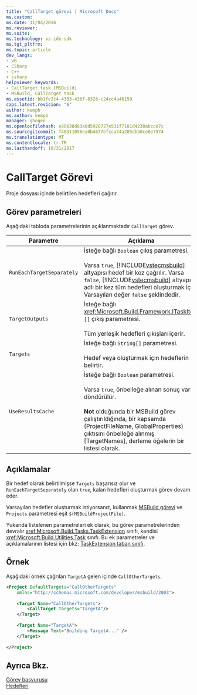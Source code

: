 ```yaml
---
title: "CallTarget görevi | Microsoft Docs"
ms.custom: 
ms.date: 11/04/2016
ms.reviewer: 
ms.suite: 
ms.technology: vs-ide-sdk
ms.tgt_pltfrm: 
ms.topic: article
dev_langs:
- VB
- CSharp
- C++
- jsharp
helpviewer_keywords:
- CallTarget task [MSBuild]
- MSBuild, CallTarget task
ms.assetid: bb1fe2c4-4383-436f-8326-c24cc4a46150
caps.latest.revision: "6"
author: kempb
ms.author: kempb
manager: ghogen
ms.openlocfilehash: e88638d83a0d5920727e531f7101d4230abcce7c
ms.sourcegitcommit: f40311056ea0b4677efcca74a285dbb0ce0e7974
ms.translationtype: MT
ms.contentlocale: tr-TR
ms.lasthandoff: 10/31/2017
---
```

# <a name="calltarget-task"></a>CallTarget Görevi
Proje dosyası içinde belirtilen hedefleri çağırır.  
  
## <a name="task-parameters"></a>Görev parametreleri  
 Aşağıdaki tabloda parametrelerinin açıklanmaktadır `CallTarget` görev.  
  
|Parametre|Açıklama|  
|---------------|-----------------|  
|`RunEachTargetSeparately`|İsteğe bağlı `Boolean` çıkış parametresi.<br /><br /> Varsa `true`, [!INCLUDE[vstecmsbuild](../extensibility/internals/includes/vstecmsbuild_md.md)] altyapısı hedef bir kez çağrılır. Varsa `false`, [!INCLUDE[vstecmsbuild](../extensibility/internals/includes/vstecmsbuild_md.md)] altyapısı adlı bir kez tüm hedefleri oluşturmak için. Varsayılan değer `false` şeklindedir.|  
|`TargetOutputs`|İsteğe bağlı <xref:Microsoft.Build.Framework.ITaskItem> `[]` çıkış parametresi.<br /><br /> Tüm yerleşik hedefleri çıkışları içerir.|  
|`Targets`|İsteğe bağlı `String[]` parametresi.<br /><br /> Hedef veya oluşturmak için hedeflerin belirtir.|  
|`UseResultsCache`|İsteğe bağlı `Boolean` parametresi.<br /><br /> Varsa `true`, önbelleğe alınan sonuç varsa, döndürülür.<br /><br /> **Not** olduğunda bir MSBuild görev çalıştırıldığında, bir kapsamda (ProjectFileName, GlobalProperties) çıktısını önbelleğe alınmış [TargetNames], derleme öğelerin bir listesi olarak.|  
  
## <a name="remarks"></a>Açıklamalar  
 Bir hedef olarak belirtilmişse `Targets` başarısız olur ve `RunEachTargetSeparately` olan `true`, kalan hedefleri oluşturmak görev devam eder.  
  
 Varsayılan hedefler oluşturmak istiyorsanız, kullanmak [MSBuild görevi](../msbuild/msbuild-task.md) ve `Projects` parametresi eşit `$(MSBuildProjectFile)`.  
  
 Yukarıda listelenen parametreleri ek olarak, bu görev parametrelerinden devralır <xref:Microsoft.Build.Tasks.TaskExtension> sınıfı, kendisi <xref:Microsoft.Build.Utilities.Task> sınıfı. Bu ek parametreler ve açıklamalarının listesi için bkz: [TaskExtension taban sınıfı](../msbuild/taskextension-base-class.md).  
  
## <a name="example"></a>Örnek  
 Aşağıdaki örnek çağrıları `TargetA` gelen içinde `CallOtherTargets`.  
  
```xml  
<Project DefaultTargets="CallOtherTargets"  
    xmlns="http://schemas.microsoft.com/developer/msbuild/2003">  
  
    <Target Name="CallOtherTargets">  
        <CallTarget Targets="TargetA"/>  
    </Target>  
  
    <Target Name="TargetA">  
        <Message Text="Building TargetA..." />  
    </Target>  
  
</Project>  
```  
  
## <a name="see-also"></a>Ayrıca Bkz.  
 [Görev başvurusu](../msbuild/msbuild-task-reference.md)   
 [Hedefleri](../msbuild/msbuild-targets.md)